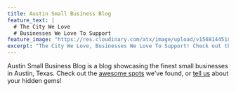 ```yaml
---
title: Austin Small Business Blog
feature_text: |
  # The City We Love
  # Businesses We Love To Support
feature_image: "https://res.cloudinary.com/atx/image/upload/v1568144518/austinsmallbusiness/carlos-delgado-austin-unsplash-resize_qidzu8.jpg"
excerpt: "The City We Love, Businesses We Love To Support! Check out the awesome spots we've found, or share your hidden gems!"
---
```


Austin Small Business Blog is a blog showcasing the finest small businesses in Austin, Texas. Check out the [awesome spots](/blog/) we've found, or [tell us](/submit) about your hidden gems!


